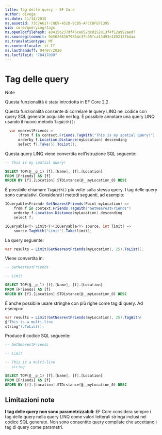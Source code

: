 ```yaml
---
title: Tag delle query - EF Core
author: divega
ms.date: 11/14/2018
ms.assetid: 73C7A627-C8E9-452D-9CD5-AFCC8FEFE395
uid: core/querying/tags
ms.openlocfilehash: e8415b237df45ce652dcd152013f4f12a992aed7
ms.sourcegitcommit: 9b562663679854c37c05fca13d93e180213fb4aa
ms.translationtype: MT
ms.contentlocale: it-IT
ms.lasthandoff: 04/07/2020
ms.locfileid: "78417890"
---
```

# <a name="query-tags"></a>Tag delle query

> [!NOTE]
> Questa funzionalità è stata introdotta in EF Core 2.2.

Questa funzionalità consente di correlare le query LINQ nel codice con query SQL generate acquisite nei log.
È possibile annotare una query LINQ usando il nuovo metodo `TagWith()`:

``` csharp
  var nearestFriends =
      (from f in context.Friends.TagWith("This is my spatial query!")
      orderby f.Location.Distance(myLocation) descending
      select f).Take(5).ToList();
```

Questa query LINQ viene convertita nell'istruzione SQL seguente:

``` sql
-- This is my spatial query!

SELECT TOP(@__p_1) [f].[Name], [f].[Location]
FROM [Friends] AS [f]
ORDER BY [f].[Location].STDistance(@__myLocation_0) DESC
```

È possibile chiamare `TagWith()` più volte sulla stessa query.
I tag delle query sono cumulativi.
Considerati i metodi seguenti, ad esempio:

``` csharp
IQueryable<Friend> GetNearestFriends(Point myLocation) =>
    from f in context.Friends.TagWith("GetNearestFriends")
    orderby f.Location.Distance(myLocation) descending
    select f;

IQueryable<T> Limit<T>(IQueryable<T> source, int limit) =>
    source.TagWith("Limit").Take(limit);
```

La query seguente:

``` csharp
var results = Limit(GetNearestFriends(myLocation), 25).ToList();
```

Viene convertita in:

``` sql
-- GetNearestFriends

-- Limit

SELECT TOP(@__p_1) [f].[Name], [f].[Location]
FROM [Friends] AS [f]
ORDER BY [f].[Location].STDistance(@__myLocation_0) DESC
```

È anche possibile usare stringhe con più righe come tag di query.
Ad esempio:

``` csharp
var results = Limit(GetNearestFriends(myLocation), 25).TagWith(
@"This is a multi-line
string").ToList();
```

Produce il codice SQL seguente:

``` sql
-- GetNearestFriends

-- Limit

-- This is a multi-line
-- string

SELECT TOP(@__p_1) [f].[Name], [f].[Location]
FROM [Friends] AS [f]
ORDER BY [f].[Location].STDistance(@__myLocation_0) DESC
```

## <a name="known-limitations"></a>Limitazioni note

**I tag delle query non sono parametrizzabili:** EF Core considera sempre i tag delle query nella query LINQ come valori letterali stringa inclusi nel codice SQL generato.
Non sono consentite query compilate che accettano i tag di query come parametri.
